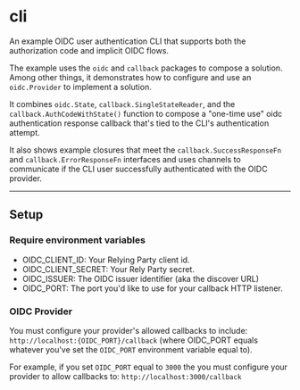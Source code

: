 # cli


An example OIDC user authentication CLI that supports both the authorization
code and implicit OIDC flows.

The example uses the `oidc` and `callback` packages to compose a solution. Among
other things, it demonstrates how to configure and use an
`oidc.Provider` to implement a solution. 

It combines `oidc.State`, `callback.SingleStateReader`, and
the `callback.AuthCodeWithState()` function to compose a "one-time use" oidc
authentication response callback that's tied to the CLI's authentication attempt.  

It also shows example closures that meet the `callback.SuccessResponseFn` and
`callback.ErrorResponseFn` interfaces and uses channels to communicate if the
CLI user successfully authenticated with the OIDC provider. 

<hr>

## Setup
### Require environment variables

* OIDC_CLIENT_ID: Your Relying Party client id.
* OIDC_CLIENT_SECRET: Your Rely Party secret.
* OIDC_ISSUER: The OIDC issuer identifier (aka the discover URL)
* OIDC_PORT: The port you'd like to use for your callback HTTP listener.
### OIDC Provider

You must configure your provider's allowed callbacks to include:
`http://localhost:{OIDC_PORT}/callback` (where OIDC_PORT equals whatever you've set
the `OIDC_PORT` environment variable equal to).   

For example, if you set `OIDC_PORT` equal to
`3000` the you must configure your provider to allow callbacks to: `http://localhost:3000/callback`


